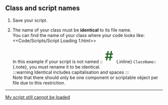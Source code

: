 ## Class and script names

1. Save your script.
2. The name of your class must be **identical** to its file name.  
   You can find the name of your class where your code looks like:  
   <<Code/Scripts/Script Loading 1.html>>

    In this example if your script is not named ::![Script Icon](script-icon.svg){.inline} `ClassName`::{.note}, you must rename it to be identical.  
   :::warning
   Identical includes capitalisation and spaces
   :::  
   Note that there should only be one component or scriptable object per file due to this restriction.  

---  
[My script still cannot be loaded](2%20Script%20Loading.md)